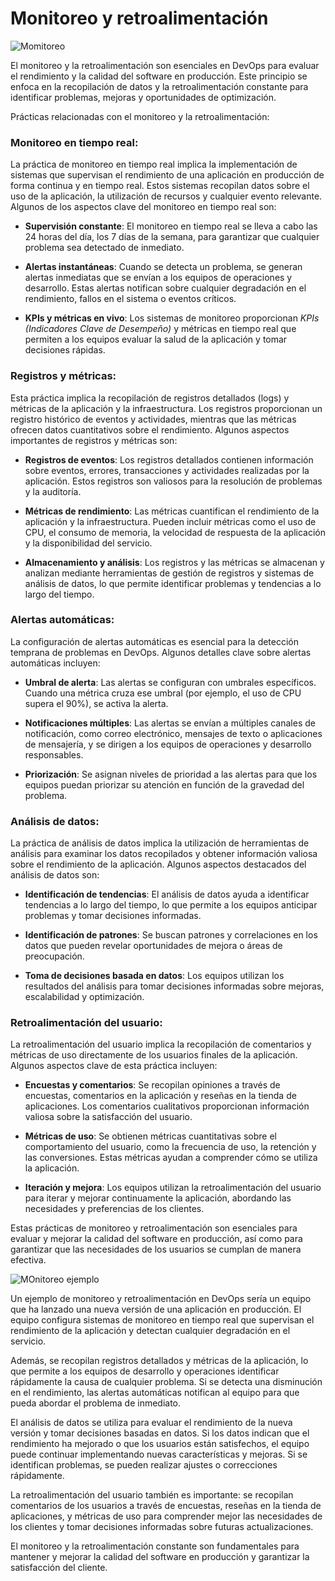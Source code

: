 #  Monitoreo y retroalimentación

![Momitoreo](https://devopslatam.com/wp-content/uploads/2020/07/10-maneras-de-simplificar-el-monitoreo-en-la-nube.jpg)

El monitoreo y la retroalimentación son esenciales en DevOps para evaluar el rendimiento y la calidad del software en producción. Este principio se enfoca en la recopilación de datos y la retroalimentación constante para identificar problemas, mejoras y oportunidades de optimización.

Prácticas relacionadas con el monitoreo y la retroalimentación:
    
### Monitoreo en tiempo real:

La práctica de monitoreo en tiempo real implica la implementación de sistemas que supervisan el rendimiento de una aplicación en producción de forma continua y en tiempo real. Estos sistemas recopilan datos sobre el uso de la aplicación, la utilización de recursos y cualquier evento relevante. Algunos de los aspectos clave del monitoreo en tiempo real son:

* **Supervisión constante**: El monitoreo en tiempo real se lleva a cabo las 24 horas del día, los 7 días de la semana, para garantizar que cualquier problema sea detectado de inmediato.

* **Alertas instantáneas**: Cuando se detecta un problema, se generan alertas inmediatas que se envían a los equipos de operaciones y desarrollo. Estas alertas notifican sobre cualquier degradación en el rendimiento, fallos en el sistema o eventos críticos.

* **KPIs y métricas en vivo**: Los sistemas de monitoreo proporcionan *KPIs (Indicadores Clave de Desempeño)* y métricas en tiempo real que permiten a los equipos evaluar la salud de la aplicación y tomar decisiones rápidas.

### Registros y métricas:

Esta práctica implica la recopilación de registros detallados (logs) y métricas de la aplicación y la infraestructura. Los registros proporcionan un registro histórico de eventos y actividades, mientras que las métricas ofrecen datos cuantitativos sobre el rendimiento. Algunos aspectos importantes de registros y métricas son:

* **Registros de eventos**: Los registros detallados contienen información sobre eventos, errores, transacciones y actividades realizadas por la aplicación. Estos registros son valiosos para la resolución de problemas y la auditoría.

* **Métricas de rendimiento**: Las métricas cuantifican el rendimiento de la aplicación y la infraestructura. Pueden incluir métricas como el uso de CPU, el consumo de memoria, la velocidad de respuesta de la aplicación y la disponibilidad del servicio.

* **Almacenamiento y análisis**: Los registros y las métricas se almacenan y analizan mediante herramientas de gestión de registros y sistemas de análisis de datos, lo que permite identificar problemas y tendencias a lo largo del tiempo.

### Alertas automáticas:

La configuración de alertas automáticas es esencial para la detección temprana de problemas en DevOps. Algunos detalles clave sobre alertas automáticas incluyen:

* **Umbral de alerta**: Las alertas se configuran con umbrales específicos. Cuando una métrica cruza ese umbral (por ejemplo, el uso de CPU supera el 90%), se activa la alerta.

* **Notificaciones múltiples**: Las alertas se envían a múltiples canales de notificación, como correo electrónico, mensajes de texto o aplicaciones de mensajería, y se dirigen a los equipos de operaciones y desarrollo responsables.

* **Priorización**: Se asignan niveles de prioridad a las alertas para que los equipos puedan priorizar su atención en función de la gravedad del problema.

### Análisis de datos:
La práctica de análisis de datos implica la utilización de herramientas de análisis para examinar los datos recopilados y obtener información valiosa sobre el rendimiento de la aplicación. Algunos aspectos destacados del análisis de datos son:

* **Identificación de tendencias**: El análisis de datos ayuda a identificar tendencias a lo largo del tiempo, lo que permite a los equipos anticipar problemas y tomar decisiones informadas.

* **Identificación de patrones**: Se buscan patrones y correlaciones en los datos que pueden revelar oportunidades de mejora o áreas de preocupación.

* **Toma de decisiones basada en datos**: Los equipos utilizan los resultados del análisis para tomar decisiones informadas sobre mejoras, escalabilidad y optimización.

### Retroalimentación del usuario:

La retroalimentación del usuario implica la recopilación de comentarios y métricas de uso directamente de los usuarios finales de la aplicación. Algunos aspectos clave de esta práctica incluyen:

* **Encuestas y comentarios**: Se recopilan opiniones a través de encuestas, comentarios en la aplicación y reseñas en la tienda de aplicaciones. Los comentarios cualitativos proporcionan información valiosa sobre la satisfacción del usuario.

* **Métricas de uso**: Se obtienen métricas cuantitativas sobre el comportamiento del usuario, como la frecuencia de uso, la retención y las conversiones. Estas métricas ayudan a comprender cómo se utiliza la aplicación.

* **Iteración y mejora**: Los equipos utilizan la retroalimentación del usuario para iterar y mejorar continuamente la aplicación, abordando las necesidades y preferencias de los clientes.

Estas prácticas de monitoreo y retroalimentación son esenciales para evaluar y mejorar la calidad del software en producción, así como para garantizar que las necesidades de los usuarios se cumplan de manera efectiva.

![MOnitoreo ejemplo](https://cei.es/wp-content/uploads/estudiar-devops.png)

Un ejemplo de monitoreo y retroalimentación en DevOps sería un equipo que ha lanzado una nueva versión de una aplicación en producción. El equipo configura sistemas de monitoreo en tiempo real que supervisan el rendimiento de la aplicación y detectan cualquier degradación en el servicio.

Además, se recopilan registros detallados y métricas de la aplicación, lo que permite a los equipos de desarrollo y operaciones identificar rápidamente la causa de cualquier problema. Si se detecta una disminución en el rendimiento, las alertas automáticas notifican al equipo para que pueda abordar el problema de inmediato.

El análisis de datos se utiliza para evaluar el rendimiento de la nueva versión y tomar decisiones basadas en datos. Si los datos indican que el rendimiento ha mejorado o que los usuarios están satisfechos, el equipo puede continuar implementando nuevas características y mejoras. Si se identifican problemas, se pueden realizar ajustes o correcciones rápidamente.

La retroalimentación del usuario también es importante: se recopilan comentarios de los usuarios a través de encuestas, reseñas en la tienda de aplicaciones, y métricas de uso para comprender mejor las necesidades de los clientes y tomar decisiones informadas sobre futuras actualizaciones.

El monitoreo y la retroalimentación constante son fundamentales para mantener y mejorar la calidad del software en producción y garantizar la satisfacción del cliente.